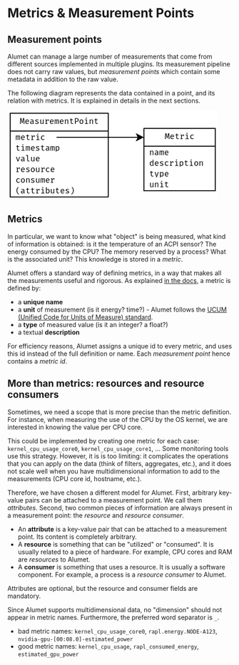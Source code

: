 # Metrics & Measurement Points

## Measurement points

Alumet can manage a large number of measurements that come from different sources implemented in multiple plugins.
Its measurement pipeline does not carry raw values, but _measurement points_ which contain some metadata in addition to the raw value.

The following diagram represents the data contained in a point, and its relation with metrics. It is explained in details in the next sections.

![](../resources/diagrams/alumet-measurement-points.png)

## Metrics

In particular, we want to know what "object" is being measured, what kind of information is obtained: is it the temperature of an ACPI sensor? The energy consumed by the CPU? The memory reserved by a process? What is the associated unit? This knowledge is stored in a _metric_.

Alumet offers a standard way of defining metrics, in a way that makes all the measurements useful and rigorous.
As explained [in the docs](https://docs.rs/alumet/latest/alumet/metrics), a metric is defined by:
- a **unique name**
- a **unit** of measurement (is it energy? time?) - Alumet follows the [UCUM (Unified Code for Units of Measure) standard](https://ucum.org/ucum).
- a **type** of measured value (is it an integer? a float?)
- a textual **description**

For efficiency reasons, Alumet assigns a unique id to every metric, and uses this id instead of the full definition or name.
Each _measurement point_ hence contains a _metric id_.

## More than metrics: resources and resource consumers

Sometimes, we need a scope that is more precise than the metric definition.
For instance, when measuring the use of the CPU by the OS kernel, we are interested in knowing the value per CPU core.

This could be implemented by creating one metric for each case: `kernel_cpu_usage_core0`, `kernel_cpu_usage_core1`, ...
Some monitoring tools use this strategy.
However, it is is too limiting: it complicates the operations that you can apply on the data (think of filters, aggregates, etc.), and it does not scale well when you have multidimensional information to add to the measurements (CPU core id, hostname, etc.).

Therefore, we have chosen a different model for Alumet.
First, arbitrary key-value pairs can be attached to a measurement point. We call them _attributes_.
Second, two common pieces of information are always present in a measurement point: the _resource_ and _resource consumer_.

- An **attribute** is a key-value pair that can be attached to a measurement point. Its content is completely arbitrary.
- A **resource** is something that can be "utilized" or "consumed". It is usually related to a piece of hardware. For example, CPU cores and RAM are _resources_ to Alumet.
- A **consumer** is something that uses a resource. It is usually a software component. For example, a process is a _resource consumer_ to Alumet.

Attributes are optional, but the resource and consumer fields are mandatory.

<div class="warning">

Since Alumet supports multidimensional data, no "dimension" should not appear in metric names. Furthermore, the preferred word separator is `_`.
- bad metric names: `kernel_cpu_usage_core0`, `rapl.energy.NODE-A123`, `nvidia-gpu-[00:08.0]-estimated_power`
- good metric names: `kernel_cpu_usage`, `rapl_consumed_energy`, `estimated_gpu_power`
</div>
